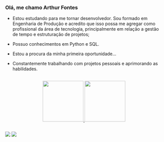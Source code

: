 ### Olá, me chamo Arthur Fontes

- Estou estudando para me tornar desenvolvedor. Sou formado em Engenharia de Produção e acredito que isso possa me agregar como profissional da área de tecnologia, principalmente em relação a gestão de tempo e estruturação de projetos;

- Possuo conhecimentos em Python e SQL.

- Estou a procura da minha primeira oportunidade... 

- Constantemente trabalhando com projetos pessoais e aprimorando as habilidades. 

##

<div align="center">
  <a href="https://github.com/arthurfontes20">
  <img height="130em" src="https://github-readme-stats.vercel.app/api?username=arthurfontes20&show_icons=true&theme=dark&include_all_commits=true&count_private=true"/>
  <img height="130em" src="https://github-readme-stats.vercel.app/api/top-langs/?username=arthurfontes20&layout=compact&langs_count=7&theme=dark"/>
</div>
  
 
##
  
  
<div> 
  <a href = "mailto:arthurfpimenta@gmail.com"><img src="https://img.shields.io/badge/-Gmail-%23333?style=for-the-badge&logo=gmail&logoColor=white" target="_blank"></a>
  <a href="https://https://www.linkedin.com/in/arthur-fontes-536a1915a/" target="_blank"><img src="https://img.shields.io/badge/-LinkedIn-%230077B5?style=for-the-badge&logo=linkedin&logoColor=white" target="_blank"></a> 
</div>

